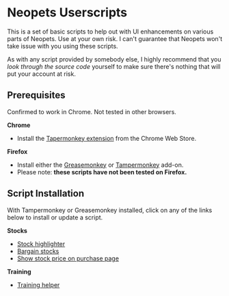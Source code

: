 # Neopets Userscripts
This is a set of basic scripts to help out with UI enhancements on various parts of Neopets. Use at your own risk. I can't guarantee that Neopets won't take issue with you using these scripts.

As with any script provided by somebody else, I highly recommend that you *look through the source code* yourself to make sure there's nothing that will put your account at risk.

## Prerequisites
Confirmed to work in Chrome.  Not tested in other browsers.

**Chrome**
* Install the [Tapermonkey extension](https://chrome.google.com/webstore/detail/tampermonkey/dhdgffkkebhmkfjojejmpbldmpobfkfo) from the Chrome Web Store. 

**Firefox** 
* Install either the [Greasemonkey](https://addons.mozilla.org/en-US/firefox/addon/greasemonkey/) or [Tampermonkey](https://addons.mozilla.org/en-US/firefox/addon/tampermonkey/) add-on.
* Please note: **these scripts have not been tested on Firefox.**

## Script Installation
With Tampermonkey or Greasemonkey installed, click on any of the links below to install or update a script.

**Stocks**
- [Stock highlighter](https://github.com/Nikker/Neopets-Userscripts/raw/master/stock-highlighter.user.js)
- [Bargain stocks](https://github.com/Nikker/Neopets-Userscripts/raw/master/bargain-stocks.user.js)
- [Show stock price on purchase page](https://github.com/Nikker/Neopets-Userscripts/raw/master/stock-price.user.js)

**Training**
- [Training helper](https://github.com/Nikker/Neopets-Userscripts/raw/master/training-helper.user.js)
 

